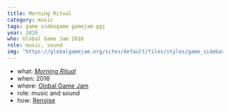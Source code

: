 ```yaml
---
title: Morning Ritual
category: music
tags: game videogame gamejam ggj
year: 2016
who: Global Game Jam 2016
role: music, sound
img: "https://globalgamejam.org/sites/default/files/styles/game_sidebar__wide/public/game/featured_image/siezetheday.png"
---
```

* what: [_Morning Ritual_](https://globalgamejam.org/2016/games/seize-day)
* when: 2016
* where: [Global Game Jam](https://globalgamejam.org)
* role: music and sound
* how: [Renoise](https://renoise.com)
